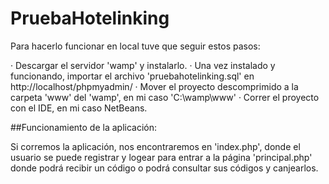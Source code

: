 # PruebaHotelinking

Para hacerlo funcionar en local tuve que seguir estos pasos:

· Descargar el servidor 'wamp' y instalarlo.
· Una vez instalado y funcionando, importar el archivo 'pruebahotelinking.sql' en http://localhost/phpmyadmin/
· Mover el proyecto descomprimido a la carpeta 'www' del 'wamp', en mi caso 'C:\wamp\www'
· Correr el proyecto con el IDE, en mi caso NetBeans.

##Funcionamiento de la aplicación:

Si corremos la aplicación, nos encontraremos en 'index.php', donde el usuario se puede registrar y logear para entrar a la página 'principal.php' donde podrá recibir un código o podrá consultar sus códigos y canjearlos.
